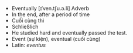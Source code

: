 - Eventually [ɪˈven.tʃu.ə.li] Adverb  
- In the end, after a period of time  
- Cuối cùng thì  
- Schließlich  
- He studied hard and eventually passed the test.  
- Event (sự kiện), eventual (cuối cùng)  
- Latin: *eventus*